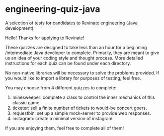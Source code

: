 # engineering-quiz-java
A selection of tests for candidates to Revinate engineering (Java development)

Hello! Thanks for applying to Revinate! 

These quizzes are designed to take less than an hour for a beginning
/intermediate Java developer to complete. Primarily, they are meant to 
give us an idea of your coding style and thought process. More detailed 
instructions for each quiz can be found under each directory.  

No non-native libraries will be necessary to solve the problems provided. 
If you would like to import a library for purposes of testing, feel free.  

You may choose from 4 different quizzes to complete: 

1. minesweeper: complete a class to control the inner mechanics of this
classic game. 
2. ticketer: sell a finite number of tickets to would-be concert goers. 
3. requestbin: set up a simple mock-server to provide web responses.
4. instagram: create a minimal version of instagram

If you are enjoying them, feel free to complete all of them! 
